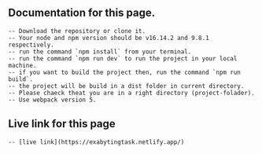 ## Documentation for this page.

    -- Download the repository or clone it.
    -- Your node and npm version should be v16.14.2 and 9.8.1 respectively.
    -- run the command `npm install` from your terminal.
    -- run the command `npm run dev` to run the project in your local machine.
    -- if you want to build the project then, run the command `npm run build`.
    -- the project will be build in a dist folder in current directory.
    -- Please chaeck theat you are in a right directory (project-folader).
    -- Use webpack version 5.

## Live link for this page

    -- [live link](https://exabytingtask.netlify.app/)
